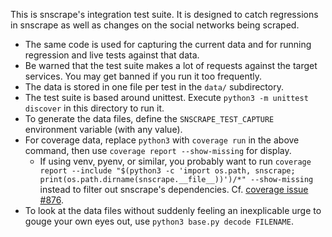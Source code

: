 This is snscrape's integration test suite. It is designed to catch regressions in snscrape as well as changes on the social networks being scraped.

* The same code is used for capturing the current data and for running regression and live tests against that data.
* Be warned that the test suite makes a lot of requests against the target services. You may get banned if you run it too frequently.
* The data is stored in one file per test in the `data/` subdirectory.
* The test suite is based around unittest. Execute `python3 -m unittest discover` in this directory to run it.
* To generate the data files, define the `SNSCRAPE_TEST_CAPTURE` environment variable (with any value).
* For coverage data, replace `python3` with `coverage run` in the above command, then use `coverage report --show-missing` for display.
  * If using venv, pyenv, or similar, you probably want to run `coverage report --include "$(python3 -c 'import os.path, snscrape; print(os.path.dirname(snscrape.__file__))')/*" --show-missing` instead to filter out snscrape's dependencies. Cf. [coverage issue #876](https://github.com/nedbat/coveragepy/issues/876).
* To look at the data files without suddenly feeling an inexplicable urge to gouge your own eyes out, use `python3 base.py decode FILENAME`.
